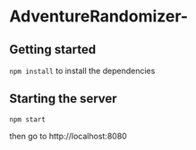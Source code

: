 # AdventureRandomizer-

## Getting started

`npm install` to install the dependencies

## Starting the server
`npm start`

then go to http://localhost:8080

